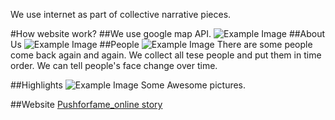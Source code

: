 We use internet as part of collective narrative pieces. 

#How website work?
##We use google map API.
![Example Image](http://feng-yuting.com/wp-content/uploads/2014/03/Screen-Shot-2014-03-28-at-11.34.07-AM.png "Example Image")
##About Us
![Example Image](http://feng-yuting.com/wp-content/uploads/2014/03/Screen-Shot-2014-03-28-at-11.19.09-AM.png "Example Image")
##People
![Example Image](http://feng-yuting.com/wp-content/uploads/2014/03/Screen-Shot-2014-03-28-at-11.19.42-AM.png "Example Image")
There are some people come back again and again. We collect all tese people and put them in time order. We can tell people's face change over time.

##Highlights
![Example Image](http://feng-yuting.com/wp-content/uploads/2014/03/Screen-Shot-2014-03-28-at-11.19.22-AM.png "Example Image")
Some Awesome pictures.

##Website 
[Pushforfame_online story](http://pushforfame.herokuapp.com/ "Example Link")



